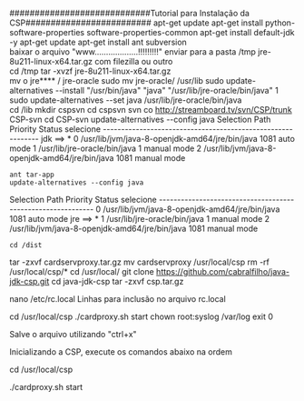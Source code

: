 
############################Tutorial para Instalação da CSP######################### 
    apt-get update
    apt-get install python-software-properties software-properties-common
    apt-get install default-jdk -y
    apt-get update
    apt-get install ant subversion        
    baixar o arquivo "www...................!!!!!!!!!"
    enviar para a pasta /tmp jre-8u211-linux-x64.tar.gz com filezilla ou outro        
    cd /tmp
tar -xvzf jre-8u211-linux-x64.tar.gz        
mv o jre**** /  jre-oracle
    sudo mv jre-oracle/ /usr/lib
    sudo update-alternatives --install "/usr/bin/java" "java" "/usr/lib/jre-oracle/bin/java" 1
    sudo update-alternatives --set java /usr/lib/jre-oracle/bin/java        
    cd /lib
mkdir cspsvn
cd cspsvn
svn co http://streamboard.tv/svn/CSP/trunk CSP-svn
cd CSP-svn
    update-alternatives --config java
   Selection         Path                                            Priority   Status
      selecione  ------------------------------------------------------------
jdk ==> * 0       /usr/lib/jvm/java-8-openjdk-amd64/jre/bin/java   1081      auto mode
      1       /usr/lib/jre-oracle/bin/java                     1         manual mode
      2       /usr/lib/jvm/java-8-openjdk-amd64/jre/bin/java   1081      manual mode 

    ant tar-app
    update-alternatives --config java
  Selection        Path                                            Priority   Status
     selecione     ------------------------------------------------------------
          0   /usr/lib/jvm/java-8-openjdk-amd64/jre/bin/java   1081      auto mode
jre ==> * 1   /usr/lib/jre-oracle/bin/java                     1         manual mode
          2   /usr/lib/jvm/java-8-openjdk-amd64/jre/bin/java   1081      manual mode        

    cd /dist

tar -zxvf cardservproxy.tar.gz
mv cardservproxy /usr/local/csp
rm -rf /usr/local/csp/*
cd /usr/local/
git clone https://github.com/cabralfilho/java-jdk-csp.git
cd  java-jdk-csp
tar -zxvf csp.tar.gz

nano /etc/rc.local
Linhas para inclusão no arquivo rc.local	

cd /usr/local/csp
./cardproxy.sh start
chown root:syslog /var/log
exit 0

  Salve o arquivo utilizando "ctrl+x"

  Inicializando a CSP, execute os comandos abaixo na ordem

cd /usr/local/csp
   
./cardproxy.sh start
